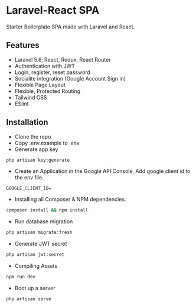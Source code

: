 # Laravel-React SPA

Starter Boilerplate SPA made with Laravel and React.

## Features

- Laravel 5.6, React, Redux, React Router
- Authentication with JWT
- Login, register, reset password
- Socialite integration (Google Account Sign in)
- Flexible Page Layout
- Flexible, Protected Routing
- Tailwind CSS
- ESlint

## Installation

- Clone the repo
- Copy .env.example to .env
- Generate app key

```bash
php artisan key:generate
```

- Create an Application in the Google API Console, Add google client id to the env file.

```env
GOOGLE_CLIENT_ID=
```

- Installing all Composer & NPM dependencies.

```bash
composer install && npm install
 ```

- Run database migration

```bash
php artisan migrate:fresh
```

- Generate JWT secret

```bash
php artisan jwt:secret
```

- Compiling Assets

```bash
npm run dev
```

- Boot up a server

```bash
php artisan serve
```
